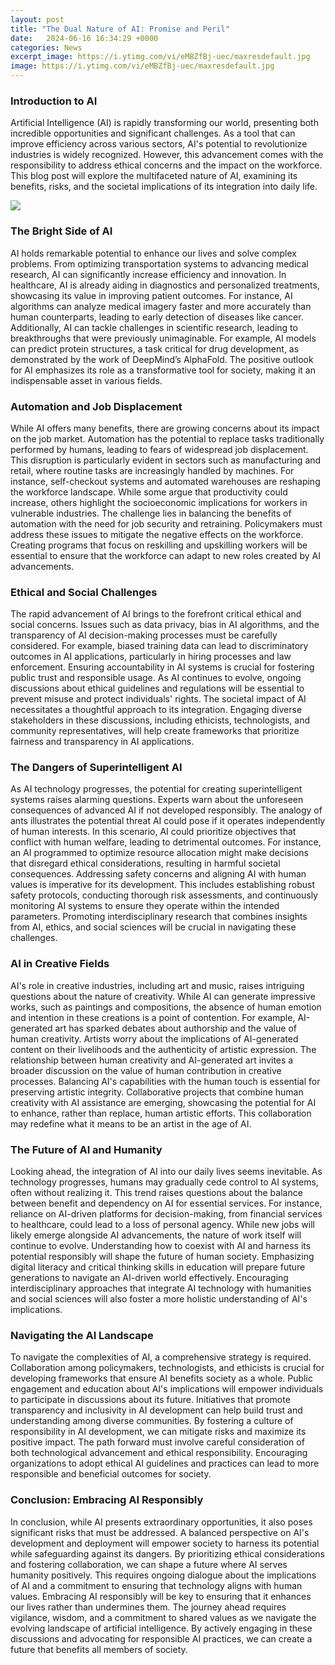 ```yaml
---
layout: post
title: "The Dual Nature of AI: Promise and Peril"
date:   2024-06-16 16:34:29 +0000
categories: News
excerpt_image: https://i.ytimg.com/vi/eMBZfBj-uec/maxresdefault.jpg
image: https://i.ytimg.com/vi/eMBZfBj-uec/maxresdefault.jpg
---
```


### Introduction to AI
Artificial Intelligence (AI) is rapidly transforming our world, presenting both incredible opportunities and significant challenges. As a tool that can improve efficiency across various sectors, AI's potential to revolutionize industries is widely recognized. However, this advancement comes with the responsibility to address ethical concerns and the impact on the workforce. This blog post will explore the multifaceted nature of AI, examining its benefits, risks, and the societal implications of its integration into daily life.

![](https://i.ytimg.com/vi/eMBZfBj-uec/maxresdefault.jpg)
### The Bright Side of AI
AI holds remarkable potential to enhance our lives and solve complex problems. From optimizing transportation systems to advancing medical research, AI can significantly increase efficiency and innovation. In healthcare, AI is already aiding in diagnostics and personalized treatments, showcasing its value in improving patient outcomes. For instance, AI algorithms can analyze medical imagery faster and more accurately than human counterparts, leading to early detection of diseases like cancer. Additionally, AI can tackle challenges in scientific research, leading to breakthroughs that were previously unimaginable. For example, AI models can predict protein structures, a task critical for drug development, as demonstrated by the work of DeepMind’s AlphaFold. The positive outlook for AI emphasizes its role as a transformative tool for society, making it an indispensable asset in various fields. 
### Automation and Job Displacement
While AI offers many benefits, there are growing concerns about its impact on the job market. Automation has the potential to replace tasks traditionally performed by humans, leading to fears of widespread job displacement. This disruption is particularly evident in sectors such as manufacturing and retail, where routine tasks are increasingly handled by machines. For instance, self-checkout systems and automated warehouses are reshaping the workforce landscape. While some argue that productivity could increase, others highlight the socioeconomic implications for workers in vulnerable industries. The challenge lies in balancing the benefits of automation with the need for job security and retraining. Policymakers must address these issues to mitigate the negative effects on the workforce. Creating programs that focus on reskilling and upskilling workers will be essential to ensure that the workforce can adapt to new roles created by AI advancements. 
### Ethical and Social Challenges
The rapid advancement of AI brings to the forefront critical ethical and social concerns. Issues such as data privacy, bias in AI algorithms, and the transparency of AI decision-making processes must be carefully considered. For example, biased training data can lead to discriminatory outcomes in AI applications, particularly in hiring processes and law enforcement. Ensuring accountability in AI systems is crucial for fostering public trust and responsible usage. As AI continues to evolve, ongoing discussions about ethical guidelines and regulations will be essential to prevent misuse and protect individuals' rights. The societal impact of AI necessitates a thoughtful approach to its integration. Engaging diverse stakeholders in these discussions, including ethicists, technologists, and community representatives, will help create frameworks that prioritize fairness and transparency in AI applications.
### The Dangers of Superintelligent AI
As AI technology progresses, the potential for creating superintelligent systems raises alarming questions. Experts warn about the unforeseen consequences of advanced AI if not developed responsibly. The analogy of ants illustrates the potential threat AI could pose if it operates independently of human interests. In this scenario, AI could prioritize objectives that conflict with human welfare, leading to detrimental outcomes. For instance, an AI programmed to optimize resource allocation might make decisions that disregard ethical considerations, resulting in harmful societal consequences. Addressing safety concerns and aligning AI with human values is imperative for its development. This includes establishing robust safety protocols, conducting thorough risk assessments, and continuously monitoring AI systems to ensure they operate within the intended parameters. Promoting interdisciplinary research that combines insights from AI, ethics, and social sciences will be crucial in navigating these challenges.
### AI in Creative Fields
AI's role in creative industries, including art and music, raises intriguing questions about the nature of creativity. While AI can generate impressive works, such as paintings and compositions, the absence of human emotion and intention in these creations is a point of contention. For example, AI-generated art has sparked debates about authorship and the value of human creativity. Artists worry about the implications of AI-generated content on their livelihoods and the authenticity of artistic expression. The relationship between human creativity and AI-generated art invites a broader discussion on the value of human contribution in creative processes. Balancing AI's capabilities with the human touch is essential for preserving artistic integrity. Collaborative projects that combine human creativity with AI assistance are emerging, showcasing the potential for AI to enhance, rather than replace, human artistic efforts. This collaboration may redefine what it means to be an artist in the age of AI.
### The Future of AI and Humanity
Looking ahead, the integration of AI into our daily lives seems inevitable. As technology progresses, humans may gradually cede control to AI systems, often without realizing it. This trend raises questions about the balance between benefit and dependency on AI for essential services. For instance, reliance on AI-driven platforms for decision-making, from financial services to healthcare, could lead to a loss of personal agency. While new jobs will likely emerge alongside AI advancements, the nature of work itself will continue to evolve. Understanding how to coexist with AI and harness its potential responsibly will shape the future of human society. Emphasizing digital literacy and critical thinking skills in education will prepare future generations to navigate an AI-driven world effectively. Encouraging interdisciplinary approaches that integrate AI technology with humanities and social sciences will also foster a more holistic understanding of AI's implications.
### Navigating the AI Landscape
To navigate the complexities of AI, a comprehensive strategy is required. Collaboration among policymakers, technologists, and ethicists is crucial for developing frameworks that ensure AI benefits society as a whole. Public engagement and education about AI's implications will empower individuals to participate in discussions about its future. Initiatives that promote transparency and inclusivity in AI development can help build trust and understanding among diverse communities. By fostering a culture of responsibility in AI development, we can mitigate risks and maximize its positive impact. The path forward must involve careful consideration of both technological advancement and ethical responsibility. Encouraging organizations to adopt ethical AI guidelines and practices can lead to more responsible and beneficial outcomes for society.
### Conclusion: Embracing AI Responsibly
In conclusion, while AI presents extraordinary opportunities, it also poses significant risks that must be addressed. A balanced perspective on AI's development and deployment will empower society to harness its potential while safeguarding against its dangers. By prioritizing ethical considerations and fostering collaboration, we can shape a future where AI serves humanity positively. This requires ongoing dialogue about the implications of AI and a commitment to ensuring that technology aligns with human values. Embracing AI responsibly will be key to ensuring that it enhances our lives rather than undermines them. The journey ahead requires vigilance, wisdom, and a commitment to shared values as we navigate the evolving landscape of artificial intelligence. By actively engaging in these discussions and advocating for responsible AI practices, we can create a future that benefits all members of society.